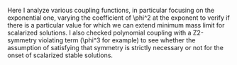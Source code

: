 Here I analyze various coupling functions, in particular focusing on the exponential one, varying the coefficient of \phi^2 at the exponent to 
verify if there is a particular value for which we can extend minimum mass limit for scalarized solutions. 
I also checked polynomial coupling with a Z2-symmetry violating term (\phi^3 for example) to see whether the assumption of satisfying that symmetry
is strictly necessary or not for the onset of scalarized stable solutions. 
